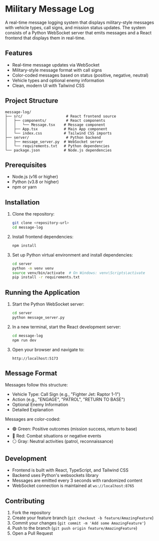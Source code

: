 # Military Message Log

A real-time message logging system that displays military-style messages with vehicle types, call signs, and mission status updates. The system consists of a Python WebSocket server that emits messages and a React frontend that displays them in real-time.

## Features

- Real-time message updates via WebSocket
- Military-style message format with call signs
- Color-coded messages based on status (positive, negative, neutral)
- Vehicle types and optional enemy information
- Clean, modern UI with Tailwind CSS

## Project Structure

```
message-log/
├── src/                    # React frontend source
│   ├── components/         # React components
│   │   └── Message.tsx    # Message component
│   ├── App.tsx            # Main App component
│   └── index.css          # Tailwind CSS imports
├── server/                 # Python backend
│   ├── message_server.py  # WebSocket server
│   └── requirements.txt   # Python dependencies
└── package.json           # Node.js dependencies
```

## Prerequisites

- Node.js (v16 or higher)
- Python (v3.8 or higher)
- npm or yarn

## Installation

1. Clone the repository:
   ```bash
   git clone <repository-url>
   cd message-log
   ```

2. Install frontend dependencies:
   ```bash
   npm install
   ```

3. Set up Python virtual environment and install dependencies:
   ```bash
   cd server
   python -m venv venv
   source venv/bin/activate  # On Windows: venv\Scripts\activate
   pip install -r requirements.txt
   ```

## Running the Application

1. Start the Python WebSocket server:
   ```bash
   cd server
   python message_server.py
   ```

2. In a new terminal, start the React development server:
   ```bash
   cd message-log
   npm run dev
   ```

3. Open your browser and navigate to:
   ```
   http://localhost:5173
   ```

## Message Format

Messages follow this structure:
- Vehicle Type: Call Sign (e.g., "Fighter Jet: Raptor 1-1")
- Action (e.g., "ENGAGE", "PATROL", "RETURN TO BASE")
- Optional Enemy Information
- Detailed Explanation

Messages are color-coded:
- 🟢 Green: Positive outcomes (mission success, return to base)
- 🔴 Red: Combat situations or negative events
- ⚪ Gray: Neutral activities (patrol, reconnaissance)

## Development

- Frontend is built with React, TypeScript, and Tailwind CSS
- Backend uses Python's websockets library
- Messages are emitted every 3 seconds with randomized content
- WebSocket connection is maintained at `ws://localhost:8765`

## Contributing

1. Fork the repository
2. Create your feature branch (`git checkout -b feature/AmazingFeature`)
3. Commit your changes (`git commit -m 'Add some AmazingFeature'`)
4. Push to the branch (`git push origin feature/AmazingFeature`)
5. Open a Pull Request
